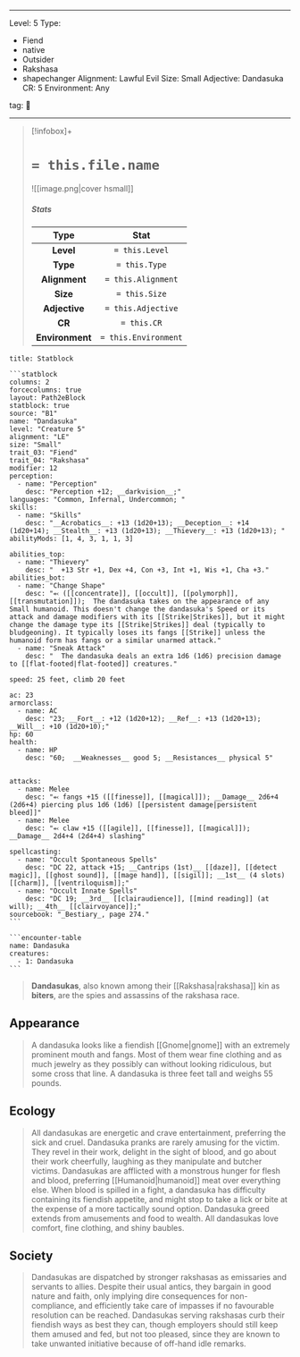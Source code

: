 
---


Level: 5
Type:
- Fiend
- native
- Outsider
- Rakshasa
- shapechanger
Alignment: Lawful Evil
Size: Small
Adjective: Dandasuka
CR: 5
Environment: Any


tag: 👹

---

> [!infobox]+
> #  `= this.file.name`
> ![[image.png|cover hsmall]]
> ##### Stats
> Type | Stat |
> :---:|:---:|
> **Level** | `= this.Level` |
> **Type** | `= this.Type` |
> **Alignment** | `= this.Alignment` |
> **Size** | `= this.Size` |
> **Adjective** | `= this.Adjective` |
> **CR** | `= this.CR` |
> **Environment** | `= this.Environment` |




````ad-info
title: Statblock

```statblock
columns: 2
forcecolumns: true
layout: Path2eBlock
statblock: true
source: "B1"
name: "Dandasuka"
level: "Creature 5"
alignment: "LE"
size: "Small"
trait_03: "Fiend"
trait_04: "Rakshasa"
modifier: 12
perception:
  - name: "Perception"
    desc: "Perception +12; __darkvision__;"
languages: "Common, Infernal, Undercommon; "
skills:
  - name: "Skills"
    desc: "__Acrobatics__: +13 (1d20+13); __Deception__: +14 (1d20+14); __Stealth__: +13 (1d20+13); __Thievery__: +13 (1d20+13); "
abilityMods: [1, 4, 3, 1, 1, 3]

abilities_top:
  - name: "Thievery"
    desc: "  +13 Str +1, Dex +4, Con +3, Int +1, Wis +1, Cha +3."
abilities_bot:
  - name: "Change Shape"
    desc: "⬻ ([[concentrate]], [[occult]], [[polymorph]], [[transmutation]]);  The dandasuka takes on the appearance of any Small humanoid. This doesn't change the dandasuka's Speed or its attack and damage modifiers with its [[Strike|Strikes]], but it might change the damage type its [[Strike|Strikes]] deal (typically to bludgeoning). It typically loses its fangs [[Strike]] unless the humanoid form has fangs or a similar unarmed attack."
  - name: "Sneak Attack"
    desc: "  The dandasuka deals an extra 1d6 (1d6) precision damage to [[flat-footed|flat-footed]] creatures."

speed: 25 feet, climb 20 feet

ac: 23
armorclass:
  - name: AC
    desc: "23; __Fort__: +12 (1d20+12); __Ref__: +13 (1d20+13); __Will__: +10 (1d20+10);"
hp: 60
health:
  - name: HP
    desc: "60;  __Weaknesses__ good 5; __Resistances__ physical 5"


attacks:
  - name: Melee
    desc: "⬻ fangs +15 ([[finesse]], [[magical]]); __Damage__ 2d6+4 (2d6+4) piercing plus 1d6 (1d6) [[persistent damage|persistent bleed]]"
  - name: Melee
    desc: "⬻ claw +15 ([[agile]], [[finesse]], [[magical]]); __Damage__ 2d4+4 (2d4+4) slashing"

spellcasting:
  - name: "Occult Spontaneous Spells"
    desc: "DC 22, attack +15; __Cantrips (1st)__ [[daze]], [[detect magic]], [[ghost sound]], [[mage hand]], [[sigil]]; __1st__ (4 slots) [[charm]], [[ventriloquism]];"
  - name: "Occult Innate Spells"
    desc: "DC 19; __3rd__ [[clairaudience]], [[mind reading]] (at will); __4th__ [[clairvoyance]];"
sourcebook: "_Bestiary_, page 274."
```

```encounter-table
name: Dandasuka
creatures:
  - 1: Dandasuka
```

````



> **Dandasukas**, also known among their [[Rakshasa|rakshasa]] kin as **biters**, are the spies and assassins of the rakshasa race.



## Appearance

> A dandasuka looks like a fiendish [[Gnome|gnome]] with an extremely prominent mouth and fangs. Most of them wear fine clothing and as much jewelry as they possibly can without looking ridiculous, but some cross that line. A dandasuka is three feet tall and weighs 55 pounds.


## Ecology

> All dandasukas are energetic and crave entertainment, preferring the sick and cruel. Dandasuka pranks are rarely amusing for the victim. They revel in their work, delight in the sight of blood, and go about their work cheerfully, laughing as they manipulate and butcher victims.
> Dandasukas are afflicted with a monstrous hunger for flesh and blood, preferring [[Humanoid|humanoid]] meat over everything else. When blood is spilled in a fight, a dandasuka has difficulty containing its fiendish appetite, and might stop to take a lick or bite at the expense of a more tactically sound option.
> Dandasuka greed extends from amusements and food to wealth. All dandasukas love comfort, fine clothing, and shiny baubles.


## Society

> Dandasukas are dispatched by stronger rakshasas as emissaries and servants to allies. Despite their usual antics, they bargain in good nature and faith, only implying dire consequences for non-compliance, and efficiently take care of impasses if no favourable resolution can be reached. Dandasukas serving rakshasas curb their fiendish ways as best they can, though employers should still keep them amused and fed, but not too pleased, since they are known to take unwanted initiative because of off-hand idle remarks.










